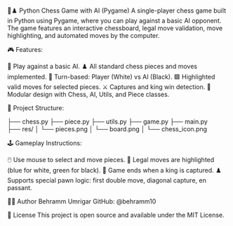 🤖♟️ Python Chess Game with AI (Pygame)
A single-player chess game built in Python using Pygame, where you can play against a basic AI opponent. 
The game features an interactive chessboard, legal move validation, move highlighting, and automated moves by the computer.

🎮 Features:

🎯 Play against a basic AI.
♟️ All standard chess pieces and moves implemented.
🔁 Turn-based: Player (White) vs AI (Black).
🟩 Highlighted valid moves for selected pieces.
⚔️ Captures and king win detection.
🧠 Modular design with Chess, AI, Utils, and Piece classes.

📂 Project Structure:

├── chess.py
├── piece.py
├── utils.py 
├── game.py
├── main.py           
├── res/
│   └── pieces.png
│   └── board.png
│   └── chess_icon.png


🕹️ Gameplay Instructions:

🖱️ Use mouse to select and move pieces.
🔲 Legal moves are highlighted (blue for white, green for black).
👑 Game ends when a king is captured.
♟️ Supports special pawn logic: first double move, diagonal capture, en passant.

👨‍💻 Author
Behramm Umrigar
GitHub: @behramm10

📜 License
This project is open source and available under the MIT License.

